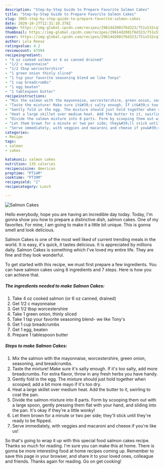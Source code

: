 ```yaml
---
description: "Step-by-Step Guide to Prepare Favorite Salmon Cakes"
title: "Step-by-Step Guide to Prepare Favorite Salmon Cakes"
slug: 3065-step-by-step-guide-to-prepare-favorite-salmon-cakes
date: 2020-10-27T12:31:10.378Z
image: https://img-global.cpcdn.com/recipes/29614d2001f6d323/751x532cq70/salmon-cakes-recipe-main-photo.jpg
thumbnail: https://img-global.cpcdn.com/recipes/29614d2001f6d323/751x532cq70/salmon-cakes-recipe-main-photo.jpg
cover: https://img-global.cpcdn.com/recipes/29614d2001f6d323/751x532cq70/salmon-cakes-recipe-main-photo.jpg
author: Lola Reese
ratingvalue: 4.2
reviewcount: 47594
recipeingredient:
- "4 oz cooked salmon or 6 oz canned drained"
- "1/2 c mayonnaise"
- "1/2 tbsp worcestershire"
- "1 green onion thinly sliced"
- "1 tsp your favorite seasoning blend we like Tonys"
- "1 cup breadcrumbs"
- "1 egg beaten"
- "1 tablespoon butter"
recipeinstructions:
- "Mix the salmon with the mayonnaise, worcestershire, green onion, seasoning, and breadcrumbs."
- "Taste the mixture! Make sure it&#39;s salty enough. If it&#39;s too salty, add more breadcrumbs. For extra flavor, throw in any fresh herbs you have handy."
- "Gently fold in the egg. The mixture should just hold together when scooped; add a bit more mayo if it&#39;s too dry."
- "Heat a large skillet over medium heat. Add the butter to it, swirling to coat the pan."
- "Divide the salmon mixture into 8 parts. Form by scooping them out with a large spoon, gently pressing them flat with your hand, and sliding into the pan. It&#39;s okay if they&#39;re a little wonky!"
- "Let them brown for a minute or two per side; they&#39;ll stick until they&#39;re ready to be flipped."
- "Serve immediately, with veggies and macaroni and cheese if you&#39;re like us!"
categories:
- Recipe
tags:
- salmon
- cakes

katakunci: salmon cakes 
nutrition: 135 calories
recipecuisine: American
preptime: "PT14M"
cooktime: "PT39M"
recipeyield: "2"
recipecategory: Lunch

---
```



![Salmon Cakes](https://img-global.cpcdn.com/recipes/29614d2001f6d323/751x532cq70/salmon-cakes-recipe-main-photo.jpg)

Hello everybody, hope you are having an incredible day today. Today, I'm gonna show you how to prepare a distinctive dish, salmon cakes. One of my favorites. For mine, I am going to make it a little bit unique. This is gonna smell and look delicious.

Salmon Cakes is one of the most well liked of current trending meals in the world. It is easy, it's quick, it tastes delicious. It is appreciated by millions daily. Salmon Cakes is something which I've loved my entire life. They are fine and they look wonderful.




To get started with this recipe, we must first prepare a few ingredients. You can have salmon cakes using 8 ingredients and 7 steps. Here is how you can achieve that.

<!--inarticleads1-->

##### The ingredients needed to make Salmon Cakes:

1. Take 4 oz cooked salmon (or 6 oz canned, drained)
1. Get 1/2 c mayonnaise
1. Get 1/2 tbsp worcestershire
1. Take 1 green onion, thinly sliced
1. Take 1 tsp your favorite seasoning blend- we like Tony&#39;s
1. Get 1 cup breadcrumbs
1. Get 1 egg, beaten
1. Prepare 1 tablespoon butter




<!--inarticleads2-->

##### Steps to make Salmon Cakes:

1. Mix the salmon with the mayonnaise, worcestershire, green onion, seasoning, and breadcrumbs.
1. Taste the mixture! Make sure it&#39;s salty enough. If it&#39;s too salty, add more breadcrumbs. For extra flavor, throw in any fresh herbs you have handy.
1. Gently fold in the egg. The mixture should just hold together when scooped; add a bit more mayo if it&#39;s too dry.
1. Heat a large skillet over medium heat. Add the butter to it, swirling to coat the pan.
1. Divide the salmon mixture into 8 parts. Form by scooping them out with a large spoon, gently pressing them flat with your hand, and sliding into the pan. It&#39;s okay if they&#39;re a little wonky!
1. Let them brown for a minute or two per side; they&#39;ll stick until they&#39;re ready to be flipped.
1. Serve immediately, with veggies and macaroni and cheese if you&#39;re like us!




So that's going to wrap it up with this special food salmon cakes recipe. Thanks so much for reading. I'm sure you can make this at home. There is gonna be more interesting food at home recipes coming up. Remember to save this page in your browser, and share it to your loved ones, colleague and friends. Thanks again for reading. Go on get cooking!
